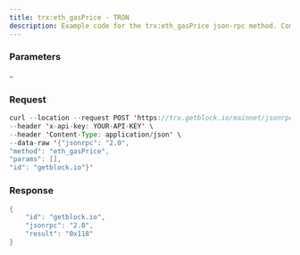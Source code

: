 ```yaml
---
title: trx:eth_gasPrice - TRON
description: Example code for the trx:eth_gasPrice json-rpc method. Сomplete guide on how to use trx:eth_gasPrice json-rpc in GetBlock.io Web3 documentation.
---
```


### Parameters


\-

### Request

``` java
curl --location --request POST 'https://trx.getblock.io/mainnet/jsonrpc' \
--header 'x-api-key: YOUR-API-KEY' \
--header 'Content-Type: application/json' \
--data-raw '{"jsonrpc": "2.0",
"method": "eth_gasPrice",
"params": [],
"id": "getblock.io"}'
```

###  Response

``` java
{
    "id": "getblock.io",
    "jsonrpc": "2.0",
    "result": "0x118"
}
```


